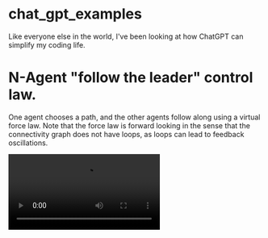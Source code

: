 # chat_gpt_examples

Like everyone else in the world, I've been looking at how ChatGPT can simplify my coding life.  

# N-Agent "follow the leader" control law.

One agent chooses a path, and the other agents follow along using a virtual force law.  Note that the force law is forward looking in the sense that the connectivity graph does not have loops, as loops can lead to feedback oscillations.



![One agent leading nine others](./follow_the_leader.avi)
